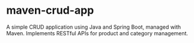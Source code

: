 # maven-crud-app
A simple CRUD application using Java and Spring Boot, managed with Maven. Implements RESTful APIs for product and category management.
